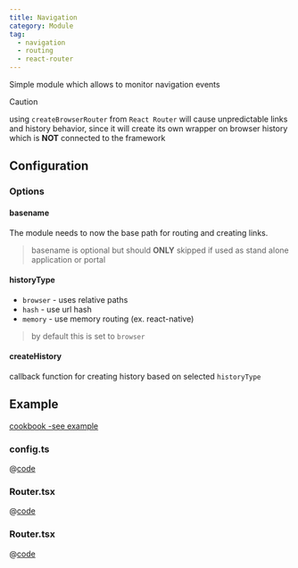 ```yaml
---
title: Navigation
category: Module
tag:
  - navigation
  - routing
  - react-router
---
```


<ModuleBadge module="modules/navigation" />

Simple module which allows to monitor navigation events

> [!CAUTION]
> using `createBrowserRouter` from `React Router` will cause unpredictable links and history behavior,
> since it will create its own wrapper on browser history which is __NOT__ connected to the framework

## Configuration

### Options

#### basename

The module needs to now the base path for routing and creating links.

> basename is optional but should __ONLY__ skipped if used as stand alone application or portal

#### historyType

- `browser` - uses relative paths
- `hash` - use url hash
- `memory` - use memory routing (ex. react-native)

> by default this is set to `browser`

#### createHistory

callback function for creating history based on selected `historyType`

## Example

[cookbook -see example](https://github.com/equinor/fusion-framework/tree/main/cookbooks/app-react-router/src)

### config.ts
@[code](@cookbooks/app-react-router/src/config.ts)

### Router.tsx
@[code](@cookbooks/app-react-router/src/Router.tsx)

### Router.tsx
@[code](@cookbooks/app-react-router/src/routes.tsx)